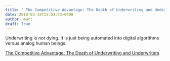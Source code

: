 ```yaml
---
title: " The Competitive Advantage: The Death of Underwriting and Underwriters"
date: 2018-03-15T15:03:43+0000
author: matt
draft: True
---
```

Underwriting is not dying. It is just being automated into digital algorithms versus analog human beings.

[ The Competitive Advantage: The Death of Underwriting and Underwriters ]( https://www.insurancejournal.com/magazines/mag-ideaexchange/2018/03/05/481908.htm )
